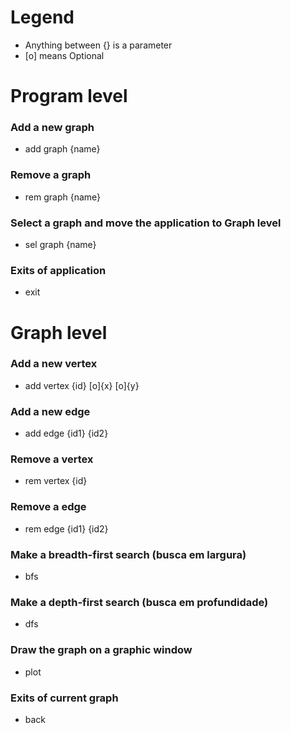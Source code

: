 # Legend
- Anything between {} is a parameter
- [o] means Optional


# Program level

### Add a new graph
- add graph {name}

### Remove a graph
- rem graph {name}

### Select a graph and move the application to Graph level
- sel graph {name}

### Exits of application
- exit


# Graph level

### Add a new vertex
- add vertex {id} [o]{x} [o]{y}

### Add a new edge
- add edge {id1} {id2}

### Remove a vertex
- rem vertex {id}

### Remove a edge
- rem edge {id1} {id2}

### Make a breadth-first search (busca em largura)
- bfs

### Make a depth-first search (busca em profundidade)
- dfs

### Draw the graph on a graphic window
- plot

### Exits of current graph
- back
